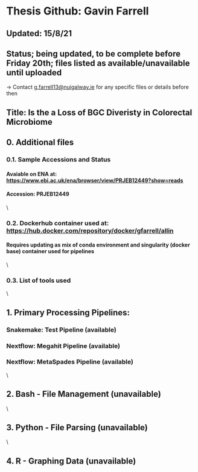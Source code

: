 # Thesis Github: Gavin Farrell
## Updated: 15/8/21 
## Status; being updated, to be complete before Friday 20th; files listed as available/unavailable until uploaded
-> Contact g.farrell13@nuigalway.ie for any specific files or details before then


## Title: Is the a Loss of BGC Diveristy in Colorectal Microbiome

## 0. Additional files
### 0.1. Sample Accessions and Status
#### Avaiable on ENA at: https://www.ebi.ac.uk/ena/browser/view/PRJEB12449?show=reads
#### Accession: PRJEB12449
\

### 0.2. Dockerhub container used at: https://hub.docker.com/repository/docker/gfarrell/allin
#### Requires updating as mix of conda environment and singularity (docker base) container used for pipelines
\

### 0.3. List of tools used
\

## 1. Primary Processing Pipelines:
### Snakemake: Test Pipeline (available)

### Nextflow: Megahit Pipeline (available)
### Nextflow: MetaSpades Pipeline (available)
\
## 2. Bash - File Management (unavailable)
\
## 3. Python - File Parsing (unavailable)
\
## 4. R - Graphing Data (unavailable)






